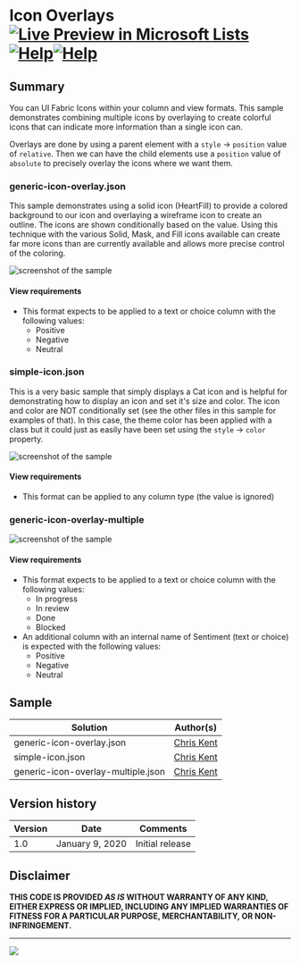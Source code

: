 # Icon Overlays [![Live Preview in Microsoft Lists](../../assets/mslists-livepreview.png)](https://lists.live.com/:l:/g/personal/9a047f63f4e26abf/FJtVGK9R4VVIvJszNCR4OtgBYrCAzX_f6rra6dACxzKQmQ?e=fYH1aF "Live Preview in Microsoft Lists") [![Help](../../assets/info-light.png#gh-light-mode-only)](https://pnp.github.io/List-Formatting/gettingstarted/ "Help")[![Help](../../assets/info-Dark.png#gh-dark-mode-only)](https://pnp.github.io/List-Formatting/gettingstarted/ "Help")

## Summary
You can UI Fabric Icons within your column and view formats. This sample demonstrates combining multiple icons by overlaying to create colorful icons that can indicate more information than a single icon can.

Overlays are done by using a parent element with a `style` -> `position` value of `relative`. Then we can have the child elements use a `position` value of `absolute` to precisely overlay the icons where we want them.

### generic-icon-overlay.json

This sample demonstrates using a solid icon (HeartFill) to provide a colored background to our icon and overlaying a wireframe icon to create an outline. The icons are shown conditionally based on the value. Using this technique with the various Solid, Mask, and Fill icons available can create far more icons than are currently available and allows more precise control of the coloring.

![screenshot of the sample](./assets/screenshot.png)

#### View requirements
- This format expects to be applied to a text or choice column with the following values:
  - Positive
  - Negative
  - Neutral

### simple-icon.json

This is a very basic sample that simply displays a Cat icon and is helpful for demonstrating how to display an icon and set it's size and color. The icon and color are NOT conditionally set (see the other files in this sample for examples of that). In this case, the theme color has been applied with a class but it could just as easily have been set using the `style` -> `color` property.

![screenshot of the sample](./assets/screenshotSimple.png)

#### View requirements
- This format can be applied to any column type (the value is ignored)

### generic-icon-overlay-multiple

![screenshot of the sample](./assets/screenshotOverlayMultiple.png)

#### View requirements
- This format expects to be applied to a text or choice column with the following values:
  - In progress
  - In review
  - Done
  - Blocked
- An additional column with an internal name of Sentiment (text or choice) is expected with the following values:
  - Positive
  - Negative
  - Neutral

## Sample

Solution|Author(s)
--------|---------
generic-icon-overlay.json | [Chris Kent](https://github.com/thechriskent)
simple-icon.json | [Chris Kent](https://github.com/thechriskent)
generic-icon-overlay-multiple.json | [Chris Kent](https://github.com/thechriskent)

## Version history

Version|Date|Comments
-------|----|--------
1.0|January 9, 2020|Initial release

## Disclaimer
**THIS CODE IS PROVIDED *AS IS* WITHOUT WARRANTY OF ANY KIND, EITHER EXPRESS OR IMPLIED, INCLUDING ANY IMPLIED WARRANTIES OF FITNESS FOR A PARTICULAR PURPOSE, MERCHANTABILITY, OR NON-INFRINGEMENT.**

---


<img src="https://pnptelemetry.azurewebsites.net/list-formatting/column-samples/generic-icon-overlay" />
